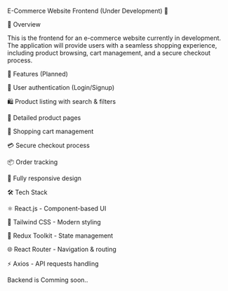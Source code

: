 E-Commerce Website Frontend (Under Development) 🚀

📌 Overview

This is the frontend for an e-commerce website currently in development. The application will provide users with a seamless shopping experience, including product browsing, cart management, and a secure checkout process.

🎯 Features (Planned)

🔑 User authentication (Login/Signup)

🛍️ Product listing with search & filters

📄 Detailed product pages

🛒 Shopping cart management

💳 Secure checkout process

📦 Order tracking

📱 Fully responsive design

🛠 Tech Stack

⚛️ React.js - Component-based UI

🎨 Tailwind CSS - Modern styling

🔄 Redux Toolkit - State management

🌐 React Router - Navigation & routing

⚡ Axios - API requests handling

Backend is Comming soon..
